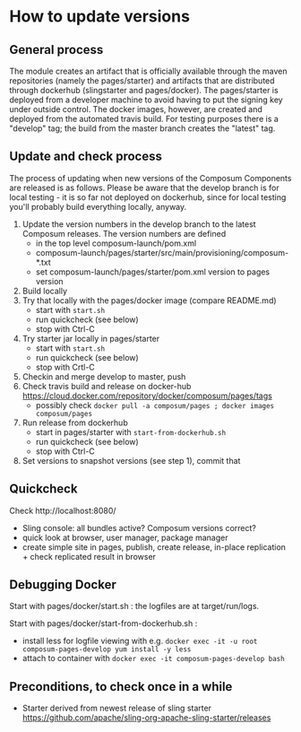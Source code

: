 # How to update versions

## General process

The module creates an artifact that is officially available through the maven repositories
(namely the pages/starter) and artifacts that are distributed through dockerhub (slingstarter and pages/docker).
The pages/starter is deployed from a developer machine to avoid having to put the signing key under outside control.
The docker images, however, are created and deployed from the automated travis build. For testing purposes there is
a "develop" tag; the build from the master branch creates the "latest" tag.

## Update and check process

The process of updating when new versions of the Composum Components are released is as follows. Please be aware that
the develop branch is for local testing - it is so far not deployed on dockerhub, since for local testing you'll
probably build everything locally, anyway.

1. Update the version numbers in the develop branch to the latest Composum releases. The version numbers are defined 
    - in the top level composum-launch/pom.xml
    - composum-launch/pages/starter/src/main/provisioning/composum-*.txt
    - set composum-launch/pages/starter/pom.xml version to pages version
2. Build locally
3. Try that locally with the pages/docker image (compare README.md) 
    - start with `start.sh`
    - run quickcheck (see below)
    - stop with Ctrl-C
4. Try starter jar locally in pages/starter
    - start with `start.sh`
    - run quickcheck (see below)
    - stop with Crtl-C
5. Checkin and merge develop to master, push
6. Check travis build and release on docker-hub https://cloud.docker.com/repository/docker/composum/pages/tags
    - possibly check `docker pull -a composum/pages ; docker images composum/pages`
8. Run release from dockerhub
    - start in pages/starter with `start-from-dockerhub.sh`
    - run quickcheck (see below)
    - stop with Ctrl-C
9. Set versions to snapshot versions (see step 1), commit that

## Quickcheck

Check http://localhost:8080/
- Sling console: all bundles active? Composum versions correct? 
- quick look at browser, user manager, package manager
- create simple site in pages, publish, create release, in-place replication + check replicated result in browser

## Debugging Docker

Start with pages/docker/start.sh : the logfiles are at target/run/logs.

Start with pages/docker/start-from-dockerhub.sh : 
- install less for logfile viewing with e.g.
        `docker exec -it -u root composum-pages-develop yum install -y less`
- attach to container with `docker exec -it composum-pages-develop bash`     

## Preconditions, to check once in a while

- Starter derived from newest release of sling starter https://github.com/apache/sling-org-apache-sling-starter/releases 
